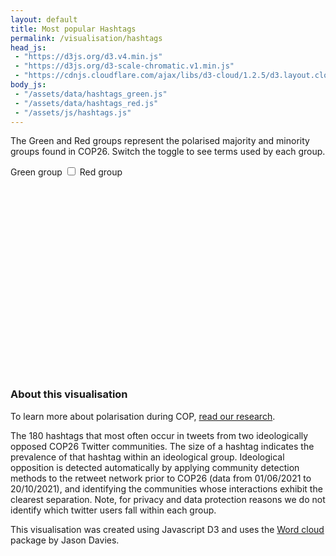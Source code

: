 ```yaml
---
layout: default
title: Most popular Hashtags
permalink: /visualisation/hashtags
head_js:
 - "https://d3js.org/d3.v4.min.js"
 - "https://d3js.org/d3-scale-chromatic.v1.min.js"
 - "https://cdnjs.cloudflare.com/ajax/libs/d3-cloud/1.2.5/d3.layout.cloud.js"
body_js:
 - "/assets/data/hashtags_green.js"
 - "/assets/data/hashtags_red.js"
 - "/assets/js/hashtags.js"
---
```


<p class="text-center"> The Green and Red groups represent the polarised majority and minority groups found in COP26. 
Switch the toggle to see terms used by each group.  </p>

<div class="toggle text-center">
  <span class="green">Green group</span>
  <label class="switch"><input type="checkbox" onclick="Redraw(this)"><span class="slider"></span></label>
  <span class="red">Red group</span>
</div>

<svg id="redCloud"   class="center hide"></svg>
<svg id="greenCloud" class="center"></svg>

### About this visualisation

To learn more about polarisation during COP, <a href="/research">read our research</a>. 

The 180 hashtags that most often occur in tweets from two ideologically opposed COP26 Twitter communities. The size of a hashtag indicates the prevalence of that hashtag within an ideological group.
Ideological opposition is detected automatically by applying community detection methods to the retweet network prior to COP26 (data from 01/06/2021 to 20/10/2021), and identifying the communities whose interactions exhibit the clearest separation. Note, for privacy and data protection reasons we do not identify which twitter users fall within each group.

This visualisation was created using Javascript D3 and uses the <a href="https://www.jasondavies.com/wordcloud/" target="_blank">Word cloud</a> package by Jason Davies.


